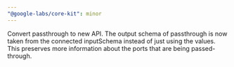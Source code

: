 ```yaml
---
"@google-labs/core-kit": minor
---
```


Convert passthrough to new API. The output schema of passthrough is now taken from the connected inputSchema instead of just using the values. This preserves more information about the ports that are being passed-through.

